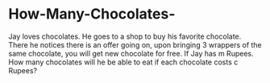 # How-Many-Chocolates-
Jay loves chocolates. He goes to a shop to buy his favorite chocolate. There he notices there is an offer going on, upon bringing 3 wrappers of the same chocolate, you will get new chocolate for free. If Jay has m Rupees. How many chocolates will he be able to eat if each chocolate costs c Rupees?
